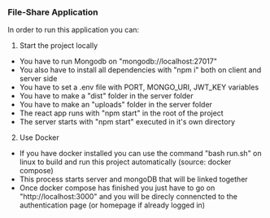 ### File-Share Application ###

In order to run this application you can:

1) Start the project locally 
- You have to run Mongodb on "mongodb://localhost:27017"
- You also have to install all dependencies with "npm i" both on client and server side 
- You have to set a .env file with PORT, MONGO_URI, JWT_KEY variables
- You have to make a "dist" folder in the server folder
- You have to make an "uploads" folder in the server folder
- The react app runs with "npm start" in the root of the project 
- The server starts with "npm start" executed in it's own directory

2) Use Docker
- If you have docker installed you can use the command "bash run.sh" on linux to build and run this project automatically (source: docker compose)
- This process starts server and mongoDB that will be linked together
- Once docker compose has finished you just have to go on "http://localhost:3000" and you will be direcly connencted to the authentication page (or homepage if already logged in)